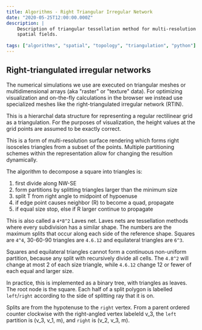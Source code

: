 ```yaml
---
title: Algorithms - Right Triangular Irregular Network
date: "2020-05-25T12:00:00.000Z"
description: |
    Description of triangular tessellation method for multi-resolution rendering of
    spatial fields. 
    
tags: ["algorithms", "spatial", "topology", "triangulation", "python"]
---
```


## Right-triangulated irregular networks

The numerical simulations we use are executed on triangular meshes or multidimensional arrays (aka "raster" or "texture" data). For optimizing visualization and on-the-fly calculations in the browser we instead use specialized meshes like the right-triangulated irregular network (RTIN).

This is a hierarchal data structure for representing a regular rectilinear grid as a triangulation. For the purposes of visualization, the height values at the grid points are assumed to be exactly correct.

This is a form of multi-resolution surface rendering which forms right isosceles triangles from a subset of the points. Multiple partitioning schemes within the representation allow for changing the resultion dynamically.

The algorithm to decompose a square into triangles is:

1. first divide along NW-SE
2. form partitions by splitting triangles larger than the minimum size
3. split T from right angle to midpoint of hypoenuse
4. if edge point causes neighbor (R) to become a quad, propagate
5. if equal size stop, else if R larger continue to propagate

This is also called a `4*8^2` Laves net. Laves nets are tessellation methods where every subdivision has a similar shape. The numbers are the maximum splits that occur along each side of the reference shape. Squares are `4^4`, 30-60-90 triangles are `4.6.12` and equilateral triangles are `6^3`.

Squares and equilateral triangles cannot form a continuous non-uniform partition, because any split with recursively divide all cells. The `4.8^2` will change at most 2 of each size triangle, while `4.6.12` change 12 or fewer of each equal and larger size.

In practice, this is implemented as a binary tree, with triangles as leaves. The root node is the square. Each half of a split polygon is labelled `left`/`right` according to the side of splitting ray that it is on.

Splits are from the hypotenuse to the `right` vertex. From a parent ordered counter clockwise with the right-angled vertex labeleld v_3, the `left` partition is (v_3, v_1, m), and `right` is (v_2, v_3, m).
